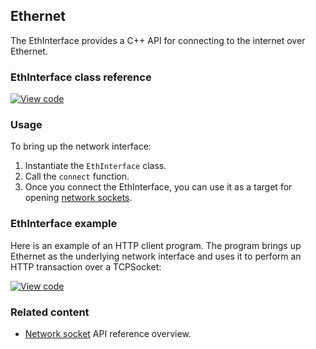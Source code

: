 ## Ethernet

The EthInterface provides a C++ API for connecting to the internet over Ethernet.

### EthInterface class reference

[![View code](https://www.mbed.com/embed/?type=library)](http://os-doc-builder.test.mbed.com/docs/v5.7/mbed-os-api-doxy/class_eth_interface.html)

### Usage

To bring up the network interface:

1. Instantiate the `EthInterface` class.
1. Call the `connect` function.
1. Once you connect the EthInterface, you can use it as a
target for opening [network sockets](/docs/v5.7/reference/network-socket.html).

### EthInterface example

Here is an example of an HTTP client program. The program brings up Ethernet as the underlying network interface and uses it to perform an HTTP transaction over a TCPSocket:

[![View code](https://www.mbed.com/embed/?url=https://os.mbed.com/teams/mbed_example/code/TCPSocket_Example/)](https://os.mbed.com/teams/mbed_example/code/TCPSocket_Example/file/6b383744246e/main.cpp)

### Related content

- [Network socket](/docs/v5.7/reference/network-socket.html) API reference overview.
